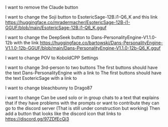 I want to remove the Claude button

I want to change the Soji button to EsotericSage-12B.i1-Q6_K and this link https://huggingface.co/mradermacher/EsotericSage-12B-i1-GGUF/blob/main/EsotericSage-12B.i1-Q6_K.gguf

I want to change the DeepSeek button to Dans-PersonalityEngine-V1.1.0-12b with the link https://huggingface.co/bartowski/Dans-PersonalityEngine-V1.1.0-12b-GGUF/blob/main/Dans-PersonalityEngine-V1.1.0-12b-Q6_K.gguf

I want to change POV to KoboldCPP Settings

I want to change 3rd-person to two buttons
The first buttons should have the text Dans-PersonalityEngine with a link to
The first buttons should have the text EsotericSage with a link to

I want to change bleachbunny to Drago87

i want to change Can be used solo or in group chats to a text that explains that if they have problems with the prompts or want to contribute they can go to the discord server (That is still under construction but working)
Then add a button that looks like the discord icon that links to https://discord.gg/97ZDfEcQj3